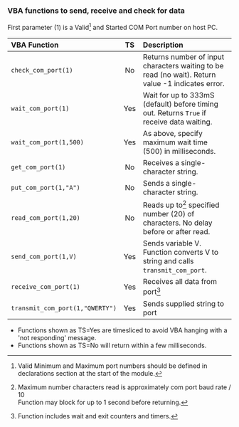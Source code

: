 ### VBA functions to send, receive and check for data

First parameter (1) is a Valid[^1] and Started COM Port number on host PC.

| VBA Function                    |  TS  | Description                                                                                                   |
| :-------------------------------|:----:| :-------------------------------------------------------------------------------------------------------------|
| `check_com_port(1)`             | No   | Returns number of input characters waiting to be read (no wait). Return value -1 indicates error.             |
| `wait_com_port(1)`              | Yes  | Wait for up to 333mS (default) before timing out. Returns `True` if receive data waiting.                     |
| `wait_com_port(1,500)`          | Yes  | As above, specify maximum wait time (500) in milliseconds.                                                    |  
| `get_com_port(1)`               | No   | Receives a single-character string.                                                                           |
| `put_com_port(1,"A")`           | No   | Sends a single-character string.                                                                              |
| `read_com_port(1,20)`           | No   | Reads up to[^2] specified number (20) of characters. No delay before or after read.                           |
| `send_com_port(1,V)`            | Yes  | Sends variable V. Function converts V to string and calls `transmit_com_port`.                                |
| `receive_com_port(1)`           | Yes  | Receives all data from port[^3]                                                                               |
| `transmit_com_port(1,"QWERTY")` | Yes  | Sends supplied string to port                                                                                 |

* Functions shown as TS=Yes are timesliced to avoid VBA hanging with a 'not responding' message.
* Functions shown as TS=No will return within a few milliseconds. 
[^1]:  Valid Minimum and Maximum port numbers should be defined in declarations section at the start of the module. 
[^2]:  Maximum number characters read is approximately com port baud rate / 10    
       Function may block for up to 1 second before returning.  
[^3]:  Function includes wait and exit counters and timers.

